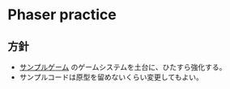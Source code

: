 # Phaser practice

## 方針
- [サンプルゲーム](https://phaser.io/tutorials/making-your-first-phaser-3-game/part1) のゲームシステムを土台に、ひたすら強化する。
- サンプルコードは原型を留めないくらい変更してもよい。
